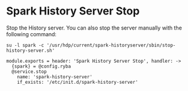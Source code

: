
# Spark History Server Stop

Stop the History server. You can also stop the server manually with the
following command:

```
su -l spark -c '/usr/hdp/current/spark-historyserver/sbin/stop-history-server.sh'
```

    module.exports = header: 'Spark History Server Stop', handler: ->
      {spark} = @config.ryba
      @service.stop
        name: 'spark-history-server'
        if_exists: '/etc/init.d/spark-history-server'

